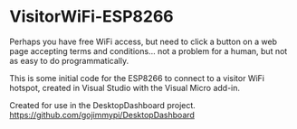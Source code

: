 # VisitorWiFi-ESP8266

Perhaps you have free WiFi access, but need to click a button on a web page accepting terms and conditions... not a problem for a human, but not as easy to do programmatically.

This is some initial code for the ESP8266 to connect to a visitor WiFi hotspot, created in Visual Studio with the Visual Micro add-in.

Created for use in the DesktopDashboard project. https://github.com/gojimmypi/DesktopDashboard
